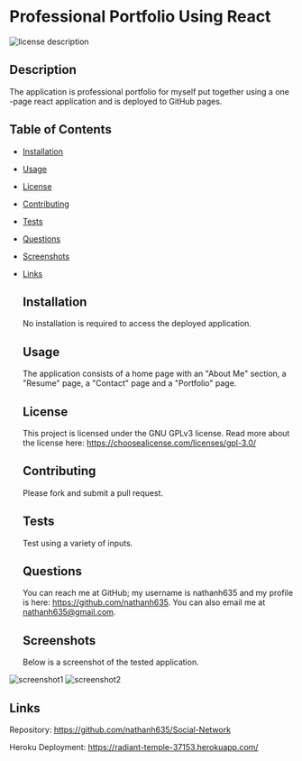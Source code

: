 # Professional Portfolio Using React
  ![license description](https://img.shields.io/badge/license-GNU_GPLv3-blue)

  ## Description

  The application is professional portfolio for myself put together using a one -page react application and is deployed to GitHub pages.

## Table of Contents

- [Installation](#installation)
- [Usage](#usage)
- [License](#License)
- [Contributing](#contributing)
- [Tests](#tests)
- [Questions](#questions)
- [Screenshots](#screenshots)
- [Links](#links)

  ## Installation

  No installation is required to access the deployed application. 
  
  ## Usage

  The application consists of a home page with an "About Me" section, a "Resume" page, a "Contact" page and a "Portfolio" page.

  ## License

  This project is licensed under the GNU GPLv3 license. Read more about the license here:
  https://choosealicense.com/licenses/gpl-3.0/
  

  ## Contributing

  Please fork and submit a pull request.

  ## Tests

  Test using a variety of inputs.

  ## Questions

  You can reach me at GitHub; my username is nathanh635 and my profile is here: https://github.com/nathanh635. 
  You can also email me at nathanh635@gmail.com. 
  
  ## Screenshots

  Below is a screenshot of the tested application.

![screenshot1](./assets/Screenshot1-splashpage.PNG)
![screenshot2](./assets/view%20of%20indexedDB.PNG)
  
## Links

  Repository: https://github.com/nathanh635/Social-Network
  
  Heroku Deployment: https://radiant-temple-37153.herokuapp.com/

